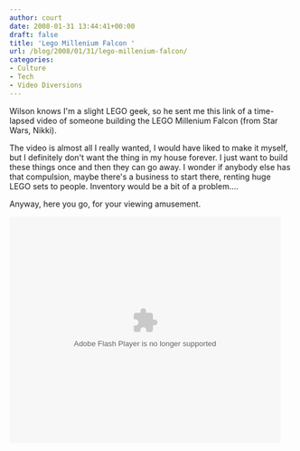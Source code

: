 ```yaml
---
author: court
date: 2008-01-31 13:44:41+00:00
draft: false
title: 'Lego Millenium Falcon '
url: /blog/2008/01/31/lego-millenium-falcon/
categories:
- Culture
- Tech
- Video Diversions
---
```


Wilson knows I'm a slight LEGO geek, so he sent me this link of a time-lapsed video of someone building the LEGO Millenium Falcon (from Star Wars, Nikki).

The video is almost all I really wanted, I would have liked to make it myself, but I definitely don't want the thing in my house forever.  I just want to build these things once and then they can go away.  I wonder if anybody else has that compulsion, maybe there's a business to start there, renting huge LEGO sets to people.  Inventory would be a bit of a problem....

Anyway, here you go, for your viewing amusement.

<embed src="http://p.castfire.com/Xu7m0/video/5247/bbtv_2008-01-28-161850.flv" name="cf_9bd19" height="400" width="480" id="cf_9bd19" type="application/x-shockwave-flash" class="castfire_player"></embed>
